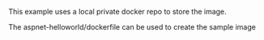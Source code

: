 This example uses a local private docker repo to store the image.

The aspnet-helloworld/dockerfile can be used to create the sample image
